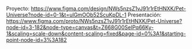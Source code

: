 Proyecto: https://www.figma.com/design/NWs5nzsZ1vJ91r1rEtHNXK/Pet-Universe?node-id=0-1&t=ulGmOOb52ScuKpDL-1
Presentación: https://www.figma.com/proto/NWs5nzsZ1vJ91r1rEtHNXK/Pet-Universe?node-id=3-182&node-type=canvas&t=Z668G00SeIPq66Ky-1&scaling=scale-down&content-scaling=fixed&page-id=0%3A1&starting-point-node-id=3%3A182
